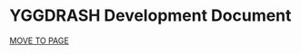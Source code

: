 # YGGDRASH Development Document

[MOVE TO PAGE](https://www.notion.so/r2v/DEVELOPMENT-92bc58cc635e4cb98ca05bce04ae0933)
  
